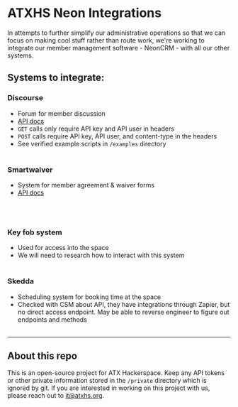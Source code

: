 # ATXHS Neon Integrations

In attempts to further simplify our administrative operations so that we can focus on making cool stuff rather than route work, we're working to integrate our member management software - NeonCRM - with all our other systems.

## Systems to integrate:
### Discourse 
   - Forum for member discussion 
   - [API docs](https://docs.discourse.org/)
   - `GET` calls only require API key and API user in headers
   - `POST` calls require API key, API user, and content-type in the headers
   - See verified example scripts in `/examples` directory
<br><br>

### Smartwaiver 
   - System for member agreement & waiver forms 
   - [API docs](https://api.smartwaiver.com/docs/v4/#api-_)

<br><br>

### Key fob system 
   - Used for access into the space
   - We will need to research how to interact with this system 
<br><br>

### Skedda 
   - Scheduling system for booking time at the space
   - Checked with CSM about API, they have integrations through Zapier, but no direct access endpoint.  May be able to reverse engineer to figure out endpoints and methods
<br><br>

<hr>

## About this repo
This is an open-source project for ATX Hackerspace.  Keep any API tokens or other private information stored in the `/private` directory which is ignored by git.  If you are interested in working on this project with us, please reach out to [it@atxhs.org](mailto:it@atxhs.org).